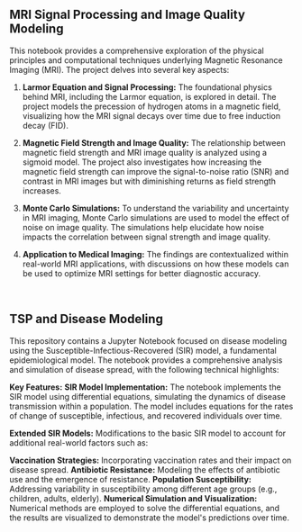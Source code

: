 ## **MRI Signal Processing and Image Quality Modeling** 

This notebook provides a comprehensive exploration of the physical principles and computational techniques underlying Magnetic Resonance Imaging (MRI). The project delves into several key aspects:

1. **Larmor Equation and Signal Processing:** The foundational physics behind MRI, including the Larmor equation, is explored in detail. The project models the precession of hydrogen atoms in a magnetic field, visualizing how the MRI signal decays over time due to free induction decay (FID).

2. **Magnetic Field Strength and Image Quality:** The relationship between magnetic field strength and MRI image quality is analyzed using a sigmoid model. The project also investigates how increasing the magnetic field strength can improve the signal-to-noise ratio (SNR) and contrast in MRI images but with diminishing returns as field strength increases.

3. **Monte Carlo Simulations:** To understand the variability and uncertainty in MRI imaging, Monte Carlo simulations are used to model the effect of noise on image quality. The simulations help elucidate how noise impacts the correlation between signal strength and image quality.

4. **Application to Medical Imaging:** The findings are contextualized within real-world MRI applications, with discussions on how these models can be used to optimize MRI settings for better diagnostic accuracy.
<br>

## **TSP and Disease Modeling** 

This repository contains a Jupyter Notebook focused on disease modeling using the Susceptible-Infectious-Recovered (SIR) model, a fundamental epidemiological model. The notebook provides a comprehensive analysis and simulation of disease spread, with the following technical highlights:

**Key Features:**
**SIR Model Implementation:** The notebook implements the SIR model using differential equations, simulating the dynamics of disease transmission within a population. The model includes equations for the rates of change of susceptible, infectious, and recovered individuals over time.

**Extended SIR Models:** Modifications to the basic SIR model to account for additional real-world factors such as:

**Vaccination Strategies:** Incorporating vaccination rates and their impact on disease spread.
**Antibiotic Resistance:** Modeling the effects of antibiotic use and the emergence of resistance.
**Population Susceptibility:** Addressing variability in susceptibility among different age groups (e.g., children, adults, elderly).
**Numerical Simulation and Visualization:** Numerical methods are employed to solve the differential equations, and the results are visualized to demonstrate the model's predictions over time.
